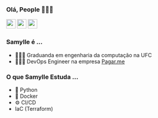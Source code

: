 ### Olá, People 🌈👋🏻

<p><a href="https://twitter.com/samyevel"><img src="https://img.shields.io/badge/Twitter-1DA1F2?style=for-the-badge&logo=twitter&logoColor=white" height=25></a> <a href="https://www.linkedin.com/in/samylle-sales-4407a9160/"><img src="https://img.shields.io/badge/LinkedIn-0077B5?style=for-the-badge&logo=linkedin&logoColor=white" height=25></a>  <a href="samyev.netlify.app/"><img src="https://forthebadge.com/images/badges/built-with-love.svg" height=25></a></p>

### Samylle é ...

- 👩🏻‍🎓 Graduanda em engenharia da computação na UFC 
- 👩🏻‍💻 DevOps Engineer na empresa [Pagar.me](https://pagar.me/)

### O que Samylle Estuda ...

- 🐍 Python
- 🐳 Docker
- ⚙️ CI/CD
- IaC (Terraform)

